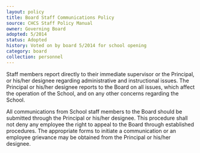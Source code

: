 ```yaml
---
layout: policy
title: Board Staff Communications Policy
source: CHCS Staff Policy Manual
owner: Governing Board
adopted: 5/2014
status: Adopted
history: Voted on by board 5/2014 for school opening
category: board
collection: personnel
---
```

Staff members report directly to their immediate supervisor or the Principal, or his/her designee regarding administrative and instructional issues.  The Principal or his/her designee reports to the Board on all issues, which affect the operation of the School, and on any other concerns regarding the School.

All communications from School staff members to the Board should be submitted through the Principal or his/her designee.  This procedure shall not deny any employee the right to appeal to the Board through established procedures.  The appropriate forms to initiate a communication or an employee grievance may be obtained from the Principal or his/her designee.
